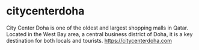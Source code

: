 # citycenterdoha
City Center Doha is one of the oldest and largest shopping malls in Qatar. Located in the West Bay area, a central business district of Doha, it is a key destination for both locals and tourists.
https://citycenterdoha.com
